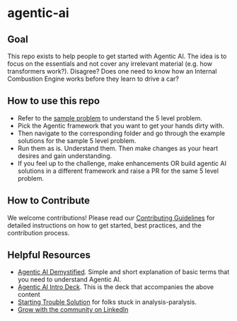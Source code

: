 # agentic-ai

## Goal

This repo exists to help people to get started with Agentic AI. The idea is to focus on the essentials and not cover any irrelevant material (e.g. how transformers work?). Disagree? Does one need to know how an Internal Combustion Engine works before they learn to drive a car?

## How to use this repo

* Refer to the [sample problem](https://github.com/cladius/agentic-ai/blob/master/sample_problem.md) to understand the 5 level problem.
* Pick the Agentic framework that you want to get your hands dirty with. 
* Then navigate to the corresponding folder and go through the example solutions for the sample 5 level problem.
* Run them as is. Understand them. Then make changes as your heart desires and gain understanding.
* If you feel up to the challenge, make enhancements OR build agentic AI solutions in a different framework and raise a PR for the same 5 level problem.

## How to Contribute

We welcome contributions! Please read our [Contributing Guidelines](CONTRIBUTING.md) for detailed instructions on how to get started, best practices, and the contribution process.

## Helpful Resources

* [Agentic AI Demystified](https://cladiusfernando.com/wp-content/uploads/2025/06/Agentic-AI-Intro.pdf). Simple and short explanation of basic terms that you need to understand Agentic AI.
* [Agentic AI Intro Deck](http://cladiusfernando.com/agentic-ai/). This is the deck that accompanies the above content
* [Starting Trouble Solution](https://cladiusfernando.com/2025/05/29/how-to-get-started-on-your-genai-journey/) for folks stuck in analysis-paralysis.
* [Grow with the community on LinkedIn](https://www.linkedin.com/groups/10153576/)
